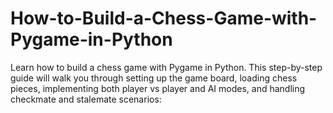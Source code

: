 # How-to-Build-a-Chess-Game-with-Pygame-in-Python
Learn how to build a chess game with Pygame in Python. This step-by-step guide will walk you through setting up the game board, loading chess pieces, implementing both player vs player and AI modes, and handling checkmate and stalemate scenarios:
